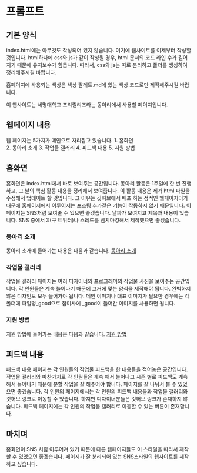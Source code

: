 # 프롬프트

## 기본 양식
index.html에는 아무것도 작성되어 있지 않습니다. 
여기에 웹사이트를 이제부터 작성할 것입니다. 
html하나에 css와 js가 같이 작성될 경우, html 문서의 코드 라인 수가 길어지기 때문에 유지보수가 힘듭니다.
따라서, css와 js는 따로 분리하고 폴더를 생성하여 정리해주시길 바랍니다.

홈페이지에 사용되는 색상은 색상 팔레트.md에 있는 색상 코드로만 제작해주시길 바랍니다.

이 웹사이트는 세명대학교 프리릴리즈라는 동아리에서 사용할 페이지입니다.

## 웹페이지 내용
웹 페이지는 5가지가 메인으로 자리잡고 있습니다.
	1. 홈화면    
	2. 동아리 소개
    3. 작업물 갤러리
    4. 피드백 내용
    5. 지원 방법
## 홈화면
홈화면은 index.html에서 바로 보여주는 공간입니다.
동아리 활동은 1주일에 한 번 진행하고, 그 날의 핵심 활동 내용을 정리해서 보여줍니다. 
이 활동 내용은 제가 html 파일을 수정해서 업데이트 할 것입니다. 그 이유는 깃허브에서 배포 하는 정적인 웹페이지이기 때문에 홈페이지에서 이루어지는 포스팅 추가같은 기능이 작동하지 않기 때문입니다.
이 페이지는 SNS처럼 보여줄 수 있으면 좋겠습니다. 날짜가 보여지고 제목과 내용이 있습니다.
SNS 중에서 X(구 트위터)나 스레드를 벤치마킹해서 제작했으면 좋겠습니다.
### 동아리 소개
동아리 소개에 들어가는 내용은 다음과 같습니다. 
[동아리 소개](../문서/동아리%20소개.md)

### 작업물 갤러리
작업물 갤러리 페이지는 여러 디자이너와 프로그래머의 작업물 사진을 보여주는 공간입니다.
각 인원들은 계속 늘어나기 때문에 그거에 맞는 양식을 제작해야 됩니다.
완벽하지 않은 디자인도 모두 들어가야 됩니다.
메인 이미지나 대표 이미지가 필요한 경우에는 각 폴더에 파일명_good으로 접미사에 \_good이 들어간 이미지를 사용하면 됩니다.

### 지원 방법
지원 방법에 들어가는 내용은 다음과 같습니다.
[지원 방법](../문서/지원%20방법.md)

## 피드백 내용
패드백 내용 페이지는 각 인원들의 작업물 피드백을 한 내용들을 적어놓은 공간입니다.
작업물 갤러리와 마찬가지로 각 인원들은 계속 해서 늘어나고 시즌 별로 피드백도 계속해서 늘어나기 때문에 분할 작업을 잘 해주어야 합니다. 페이지를 잘 나눠서 볼 수 있었으면 좋겠습니다.
각 인원의 페이지에서는 각 인원의 피드백 내용들과 작업물 갤러리와 깃허브 링크로 이동할 수 있습니다. 하지만 디자이너분들은 깃허브 링크가 존재하지 않습니다.
피드백 페이지에는 각 인원의 작업물 갤러리로 이동할 수 있는 버튼이 존재합니다.


## 마치며
홈화면이 SNS 처럼 이루어져 있기 때문에 다른 웹페이지들도 이 스타일을 따라서 제작할 수 있었으면 좋겠습니다. 페이지가 잘 분리되어 있는 SNS스타일의 웹사이트를 제작하고 싶습니다.